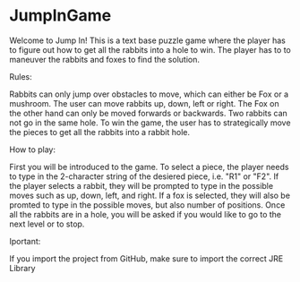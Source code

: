 # JumpInGame

Welcome to Jump In! This is a text base puzzle game where the player
has to figure out how to get all the rabbits into a hole to win. The player 
has to to maneuver the rabbits and foxes to find the solution.


Rules: 

Rabbits can only jump over obstacles to move, which can either be Fox or a mushroom.
The user can move rabbits up, down, left or right. The Fox on the other hand
can only be moved forwards or backwards. Two rabbits can not go in the same hole.
To win the game, the user has to strategically move the pieces to get all the rabbits
into a rabbit hole.


How to play:

First you will be introduced to the game. To select a piece, the player needs to
type in the 2-character string of the desiered piece, i.e. "R1" or "F2". If the
player selects a rabbit, they will be prompted to type in the possible moves such as
up, down, left, and right. If a fox is selected, they will also be promted to type in
the possible moves, but also number of positions. Once all the rabbits are in a hole, 
you will be asked if you would like to go to the next level or to stop.

Iportant:

If you import the project from GitHub, make sure to import the correct JRE Library
